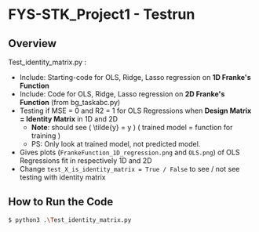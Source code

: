 # FYS-STK_Project1 - Testrun

## Overview
Test_identity_matrix.py  :  
- Include: Starting-code for OLS, Ridge, Lasso regression on **1D Franke's Function** 
- Include: Code for OLS, Ridge, Lasso regression on **2D Franke's Function** (from bg_taskabc.py)
- Testing if MSE = 0 and R2 = 1 for OLS Regressions when **Design Matrix = Identity Matrix** in 1D and 2D 
    - **Note**: should see \( \tilde{y} = y \)   ( trained model = function for training )
    - PS: Only look at trained model, not predicted model.
- Gives plots (`FrankeFunction_1D_regression.png` and `OLS.png`) of OLS Regressions fit in respectively 1D and 2D 
- Change `test_X_is_identity_matrix = True / False` to see / not see testing with identity matrix


## How to Run the Code
```bash
$ python3 .\Test_identity_matrix.py


